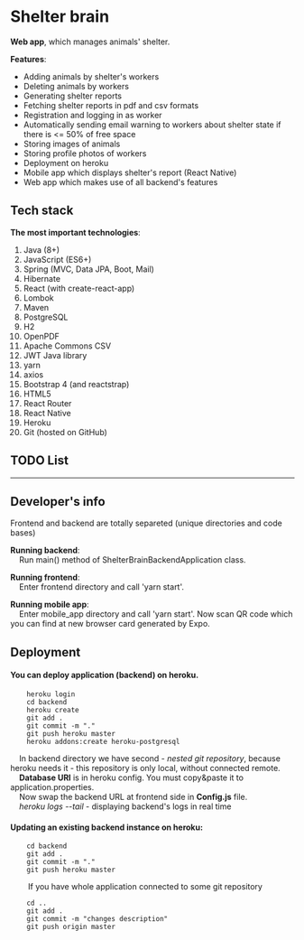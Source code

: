# Shelter brain

**Web app**, which manages animals' shelter.

**Features**:
* Adding animals by shelter's workers
* Deleting animals by workers
* Generating shelter reports
* Fetching shelter reports in pdf and csv formats
* Registration and logging in as worker
* Automatically sending email warning to workers about shelter state if there is <= 50% of free space
* Storing images of animals
* Storing profile photos of workers
* Deployment on heroku
* Mobile app which displays shelter's report (React Native)
* Web app which makes use of all backend's features

## Tech stack

**The most important technologies**:
1. Java (8+)
2. JavaScript (ES6+)
3. Spring (MVC, Data JPA, Boot, Mail)
4. Hibernate
5. React (with create-react-app)
6. Lombok
7. Maven
8. PostgreSQL
9. H2
10. OpenPDF
11. Apache Commons CSV
12. JWT Java library
13. yarn
14. axios
15. Bootstrap 4 (and reactstrap)
16. HTML5
17. React Router
18. React Native
19. Heroku
20. Git (hosted on GitHub)

## TODO List  

----

## Developer's info

Frontend and backend are totally separeted (unique directories and code bases)  

__Running backend__:  
&nbsp;&nbsp;&nbsp;&nbsp;Run main() method of ShelterBrainBackendApplication class.  

__Running frontend__:  
&nbsp;&nbsp;&nbsp;&nbsp;Enter frontend directory and call 'yarn start'.  

__Running mobile app__:  
&nbsp;&nbsp;&nbsp;&nbsp;Enter mobile_app directory and call 'yarn start'.   Now scan QR code which you can find at new browser card generated by Expo.  

## Deployment  
#### You can deploy application (backend) on heroku.  
```
	heroku login  
	cd backend  
	heroku create  
	git add .
	git commit -m "."  
	git push heroku master  
	heroku addons:create heroku-postgresql  
```

&nbsp;&nbsp;&nbsp;&nbsp;In backend directory we have second - *nested git repository*, because heroku needs it - this repository is only local, without connected remote.  
&nbsp;&nbsp;&nbsp;&nbsp;**Database URI** is in heroku config. You must copy&paste it to application.properties.  
&nbsp;&nbsp;&nbsp;&nbsp;Now swap the backend URL at frontend side in **Config.js** file.  
&nbsp;&nbsp;&nbsp;&nbsp;*heroku logs --tail* - displaying backend's logs in real time  
  
#### Updating an existing backend instance on heroku:  
```
	cd backend  
	git add .  
	git commit -m "."  
	git push heroku master  
```

&nbsp;&nbsp;&nbsp;&nbsp;&nbsp;&nbsp;&nbsp;&nbsp;If you have whole application connected to some git repository  

```
	cd ..  
	git add .  
	git commit -m "changes description"  
	git push origin master  
```
